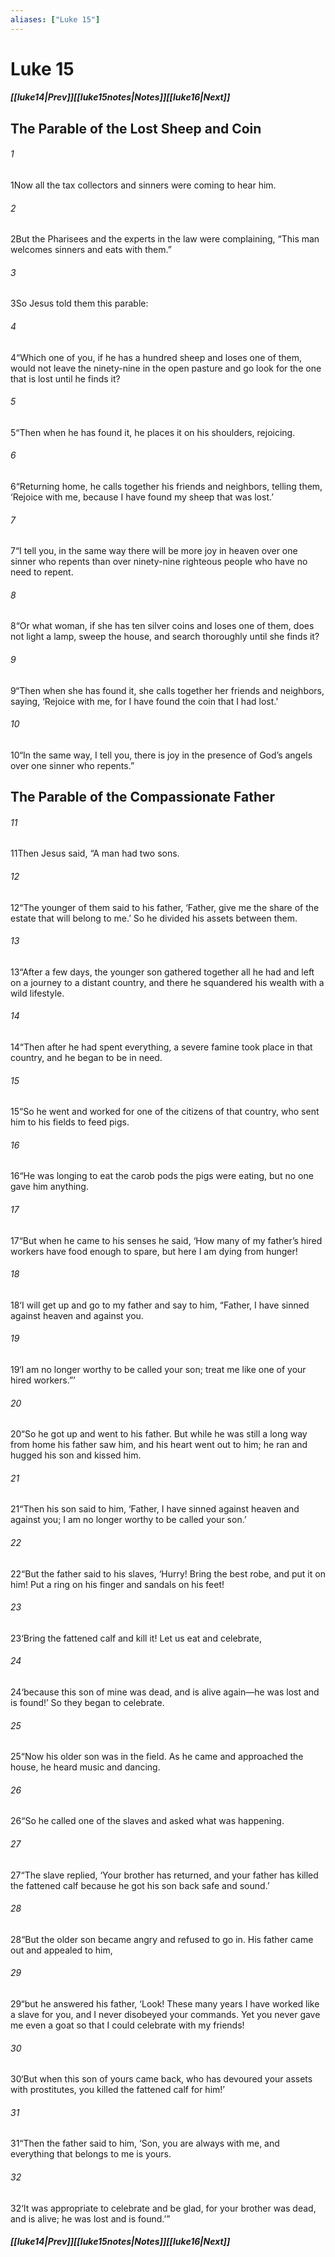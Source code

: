```yaml
---
aliases: ["Luke 15"]
---
```

# Luke 15
##### <span class=arrow-left></span>[[luke14|Prev]]<span class=navigation-separator></span>[[luke15notes|Notes]]<span class=navigation-separator></span>[[luke16|Next]]<span class=arrow-right></span>
## The Parable of the Lost Sheep and Coin
###### 1
<span class=verse-first>1</span>Now all the tax collectors and sinners were coming to hear him.
###### 2
<span class=verse-body>2</span>But the Pharisees and the experts in the law were complaining, “This man welcomes sinners and eats with them.”
<div class=paragraph-break></div>

###### 3
<span class=verse-first>3</span>So Jesus told them this parable:
###### 4
<span class=verse-body>4</span>“Which one of you, if he has a hundred sheep and loses one of them, would not leave the ninety-nine in the open pasture and go look for the one that is lost until he finds it?
###### 5
<span class=verse-body>5</span>“Then when he has found it, he places it on his shoulders, rejoicing.
###### 6
<span class=verse-body>6</span>“Returning home, he calls together his friends and neighbors, telling them, ‘Rejoice with me, because I have found my sheep that was lost.’
###### 7
<span class=verse-body>7</span>“I tell you, in the same way there will be more joy in heaven over one sinner who repents than over ninety-nine righteous people who have no need to repent.
<div class=paragraph-break></div>

###### 8
<span class=verse-first>8</span>“Or what woman, if she has ten silver coins and loses one of them, does not light a lamp, sweep the house, and search thoroughly until she finds it?
###### 9
<span class=verse-body>9</span>“Then when she has found it, she calls together her friends and neighbors, saying, ‘Rejoice with me, for I have found the coin that I had lost.’
###### 10
<span class=verse-body>10</span>“In the same way, I tell you, there is joy in the presence of God’s angels over one sinner who repents.”
## The Parable of the Compassionate Father
###### 11
<span class=verse-first>11</span>Then Jesus said, “A man had two sons.
###### 12
<span class=verse-body>12</span>“The younger of them said to his father, ‘Father, give me the share of the estate that will belong to me.’ So he divided his assets between them.
###### 13
<span class=verse-body>13</span>“After a few days, the younger son gathered together all he had and left on a journey to a distant country, and there he squandered his wealth with a wild lifestyle.
###### 14
<span class=verse-body>14</span>“Then after he had spent everything, a severe famine took place in that country, and he began to be in need.
###### 15
<span class=verse-body>15</span>“So he went and worked for one of the citizens of that country, who sent him to his fields to feed pigs.
###### 16
<span class=verse-body>16</span>“He was longing to eat the carob pods the pigs were eating, but no one gave him anything.
###### 17
<span class=verse-body>17</span>“But when he came to his senses he said, ‘How many of my father’s hired workers have food enough to spare, but here I am dying from hunger!
###### 18
<span class=verse-body>18</span>‘I will get up and go to my father and say to him, “Father, I have sinned against heaven and against you.
###### 19
<span class=verse-body>19</span>‘I am no longer worthy to be called your son; treat me like one of your hired workers.”’
###### 20
<span class=verse-body>20</span>“So he got up and went to his father. But while he was still a long way from home his father saw him, and his heart went out to him; he ran and hugged his son and kissed him.
###### 21
<span class=verse-body>21</span>“Then his son said to him, ‘Father, I have sinned against heaven and against you; I am no longer worthy to be called your son.’
###### 22
<span class=verse-body>22</span>“But the father said to his slaves, ‘Hurry! Bring the best robe, and put it on him! Put a ring on his finger and sandals on his feet!
###### 23
<span class=verse-body>23</span>‘Bring the fattened calf and kill it! Let us eat and celebrate,
###### 24
<span class=verse-body>24</span>‘because this son of mine was dead, and is alive again—he was lost and is found!’ So they began to celebrate.
<div class=paragraph-break></div>

###### 25
<span class=verse-first>25</span>“Now his older son was in the field. As he came and approached the house, he heard music and dancing.
###### 26
<span class=verse-body>26</span>“So he called one of the slaves and asked what was happening.
###### 27
<span class=verse-body>27</span>“The slave replied, ‘Your brother has returned, and your father has killed the fattened calf because he got his son back safe and sound.’
###### 28
<span class=verse-body>28</span>“But the older son became angry and refused to go in. His father came out and appealed to him,
###### 29
<span class=verse-body>29</span>“but he answered his father, ‘Look! These many years I have worked like a slave for you, and I never disobeyed your commands. Yet you never gave me even a goat so that I could celebrate with my friends!
###### 30
<span class=verse-body>30</span>‘But when this son of yours came back, who has devoured your assets with prostitutes, you killed the fattened calf for him!’
###### 31
<span class=verse-body>31</span>“Then the father said to him, ‘Son, you are always with me, and everything that belongs to me is yours.
###### 32
<span class=verse-body>32</span>‘It was appropriate to celebrate and be glad, for your brother was dead, and is alive; he was lost and is found.’”
##### <span class=arrow-left></span>[[luke14|Prev]]<span class=navigation-separator></span>[[luke15notes|Notes]]<span class=navigation-separator></span>[[luke16|Next]]<span class=arrow-right></span>